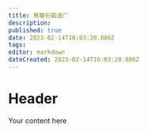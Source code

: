 ```yaml
---
title: 黑曜石锻造厂
description: 
published: true
date: 2023-02-14T16:03:20.886Z
tags: 
editor: markdown
dateCreated: 2023-02-14T16:03:20.886Z
---
```


# Header
Your content here
